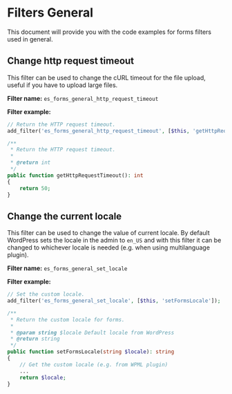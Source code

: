 # Filters General
This document will provide you with the code examples for forms filters used in general.

## Change http request timeout
This filter can be used to change the cURL timeout for the file upload, useful if you have to upload large files.

**Filter name:**
`es_forms_general_http_request_timeout`

**Filter example:**
```php
// Return the HTTP request timeout.
add_filter('es_forms_general_http_request_timeout', [$this, 'getHttpRequestTimeout']);

/**
 * Return the HTTP request timeout.
 *
 * @return int
 */
public function getHttpRequestTimeout(): int
{
	return 50;
}
```

## Change the current locale
This filter can be used to change the value of current locale. By default WordPress sets the locale in the admin to `en_US` and with this filter it can be changed to whichever locale is needed (e.g. when using multilanguage plugin).

**Filter name:**
`es_forms_general_set_locale`

**Filter example:**
```php
// Set the custom locale.
add_filter('es_forms_general_set_locale', [$this, 'setFormsLocale']);

/**
 * Return the custom locale for forms.
 *
 * @param string $locale Default locale from WordPress
 * @return string
 */
public function setFormsLocale(string $locale): string
{
	// Get the custom locale (e.g. from WPML plugin)
	...
	return $locale;
}
```
